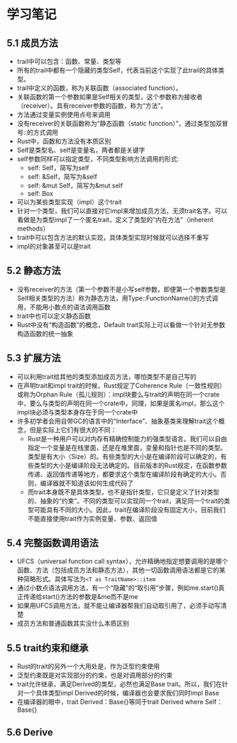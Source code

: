 # 学习笔记

## 5.1 成员方法

* trail中可以包含：函数、常量、类型等
* 所有的trail中都有一个隐藏的类型Self，代表当前这个实现了此trail的具体类型。
* trail中定义的函数，称为关联函数（associated function）。
* 关联函数的第一个参数如果是Self相关的类型，这个参数称为接收者（receiver）。具有receiver参数的函数，称为“方法”。
* 方法通过变量实例使用点号来调用
* 没有receiver的关联函数称为“静态函数（static function）”，通过类型加双冒号::的方式调用
* Rust中，函数和方法没有本质区别
* Self是类型名、self是变量名，两者都是关键字
* self参数同样可以指定类型，不同类型影响方法调用的形式:
  * self: Self，简写为self
  * self: &Self，简写为&self
  * self: &mut Self，简写为&mut self
  * self: Box<Self>
* 可以为某些类型实现（impl）这个trait
* 针对一个类型，我们可以直接对它impl来增加成员方法，无须trait名字。可以看做是为类型impl了一个匿名trait，定义了类型的“内在方法”（inherent methods）
* trait中可以包含方法的默认实现，具体类型实现时候就可以选择不重写
* impl的对象甚至可以是trait

## 5.2 静态方法

* 没有receiver的方法（第一个参数不是小写self参数，即便第一个参数类型是Self相关类型的方法）称为静态方法，用Type::FunctionName()的方式调用，不能用小数点的语法调用函数
* trait中也可以定义静态函数
* Rust中没有“构造函数”的概念，Default trait实际上可以看做一个针对无参数构造函数的统一抽象

## 5.3 扩展方法

* 可以利用trait给其他的类型添加成员方法，哪怕类型不是自己写的
* 在声明trait和impl trait的时候，Rust规定了Coherence Rule（一致性规则）或称为Orphan  Rule（孤儿规则）：impl块要么与trait的声明在同一个crate中，要么与类型的声明在同一个crate中。同理，如果是匿名impl，那么这个impl块必须与类型本身存在于同一个crate中
* 许多初学者会用自带GC的语言中的“Interface”、抽象基类来理解trait这个概念，但是实际上它们有很大的不同：
  * Rust是一种用户可以对内存有精确控制能力的强类型语言。我们可以自由指定一个变量是在栈里面，还是在堆里面，变量和指针也是不同的类型。类型是有大小（Size）的。有些类型的大小是在编译阶段可以确定的，有些类型的大小是编译阶段无法确定的。目前版本的Rust规定，在函数参数传递、返回值传递等地方，都要求这个类型在编译阶段有确定的大小。否则，编译器就不知道该如何生成代码了
  * 而trait本身既不是具体类型，也不是指针类型，它只是定义了针对类型的、抽象的“约束”。不同的类型可以实现同一个trait，满足同一个trait的类型可能具有不同的大小。因此，trait在编译阶段没有固定大小，目前我们不能直接使用trait作为实例变量、参数、返回值

## 5.4 完整函数调用语法

* UFCS（universal function call syntax），允许精确地指定想要调用的是哪个函数、方法（包括成员方法和静态方法），其他一切函数调用语法都是它的某种简略形式。具体写法为` <T as TraitName>::item `
* 通过小数点语法调用方法，有一个“隐藏”的“取引用”步骤，例如me.start()真正传递给start()方法的参数是&me而不是me
* 如果用UFCS调用方法，就不能让编译器帮我们自动取引用了，必须手动写清楚
* 成员方法和普通函数其实没什么本质区别

## 5.5 trait约束和继承

* Rust的trait的另外一个大用处是，作为泛型约束使用
* 泛型约束既是对实现部分的约束，也是对调用部分的约束
* trait允许继承，满足Derived的类型，必然也满足Base trait。所以，我们在针对一个具体类型impl Derived的时候，编译器也会要求我们同时impl Base
* 在编译器的眼中，trait Derived：Base{}等同于trait Derived where Self：Base{}

## 5.6 Derive